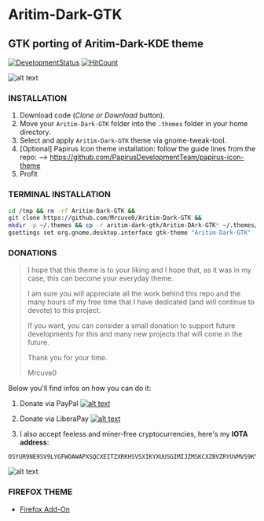 # Aritim-Dark-GTK

## GTK porting of Aritim-Dark-KDE theme 

[![DevelopmentStatus](https://img.shields.io/badge/Development-Paused-yellow.svg)](https://img.shields.io/badge/Development-Paused-yellow.svg)
[![HitCount](http://hits.dwyl.io/Mrcuve0/Aritim-Dark.svg)](http://hits.dwyl.io/Mrcuve0/Aritim-Dark)

![alt text](https://raw.githubusercontent.com/Mrcuve0/Aritim-Dark/master/GTK/screenshots/Desktop.png)

### INSTALLATION

1. Download code (*Clone or Download* button).
2. Move your `Aritim-Dark-GTK` folder into the `.themes` folder in your home directory.
3. Select and apply `Aritim-Dark-GTK` theme via gnome-tweak-tool.
4. [Optional] Papirus Icon theme installation: follow the guide lines from the repo: --> https://github.com/PapirusDevelopmentTeam/papirus-icon-theme
5. Profit

### TERMINAL INSTALLATION

```sh
cd /tmp && rm -rf Aritim-Dark-GTK &&
git clone https://github.com/Mrcuve0/Aritim-Dark-GTK &&
mkdir -p ~/.themes && cp -r aritim-dark-gtk/Aritim-DArk-GTK* ~/.themes/ &&
gsettings set org.gnome.desktop.interface gtk-theme "Aritim-Dark-GTK"
```

### **DONATIONS**

> I hope that this theme is to your liking and I hope that, as it was in my case, this can become your everyday theme.
>
> I am sure you will appreciate all the work behind this repo and the many hours of my free time that I have dedicated (and will continue to devote) to this project.
> 
> If you want, you can consider a small donation to support future developments for this and many new projects that will come in the future.
>
> Thank you for your time.
> 
>Mrcuve0

Below you'll find infos on how you can do it:

1. Donate via PayPal [![alt text](https://www.paypal.com/en_US/i/btn/btn_donate_LG.gif)](https://paypal.me/mrcuve0)

2. Donate via LiberaPay [![alt text](https://liberapay.com/assets/widgets/donate.svg)](https://liberapay.com/Mrcuve0/donate)

3. I also accept feeless and miner-free cryptocurrencies, here's my **IOTA address**:
```
OSYUR9NE9SV9LYGFWOAWAPXSQCXEITZXRKHSVSXIKYXUUSGIMIJZMSKCXZBVZRYUVMVS9KYNENVZVVULADJWOUUYBX
```
![alt text](https://raw.githubusercontent.com/Mrcuve0/Aritim-Dark/master/QRCode.jpg)

### FIREFOX THEME
* [Firefox Add-On](https://addons.mozilla.org/en-US/firefox/addon/aritim-dark/)
